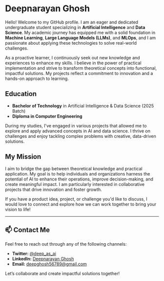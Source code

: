 # Deepnarayan Ghosh

Hello! Welcome to my GitHub profile. I am an eager and dedicated undergraduate student specializing in **Artificial Intelligence** and **Data Science**. My academic journey has equipped me with a solid foundation in **Machine Learning**, **Large Language Models (LLMs)**, and **MLOps**, and I am passionate about applying these technologies to solve real-world challenges.

As a proactive learner, I continuously seek out new knowledge and experiences to enhance my skills. I believe in the power of practical implementation and strive to transform theoretical concepts into functional, impactful solutions. My projects reflect a commitment to innovation and a hands-on approach to learning.

## Education

- **Bachelor of Technology** in Artificial Intelligence & Data Science (2025 Batch)  
- **Diploma in Computer Engineering**

During my studies, I've engaged in various projects that allowed me to explore and apply advanced concepts in AI and data science. I thrive on challenges and enjoy tackling complex problems with creative, data-driven solutions.

## My Mission

I aim to bridge the gap between theoretical knowledge and practical application. My goal is to help individuals and organizations harness the potential of AI to enhance their operations, improve decision-making, and create meaningful impact. I am particularly interested in collaborative projects that drive innovation and foster growth.

If you have a product idea, project, or challenge you'd like to discuss, I would love to connect and explore how we can work together to bring your vision to life!

---

## 📫 Contact Me

Feel free to reach out through any of the following channels:

- **Twitter:** [@deep_as_ai](https://twitter.com/deep_as_ai)
- **LinkedIn:** [Deepnarayan Ghosh](https://www.linkedin.com/in/deepnarayan-ghosh)
- **Email:** [deepghosh56789@gmail.com](mailto:deepghosh56789@gmail.com)

Let’s collaborate and create impactful solutions together!
